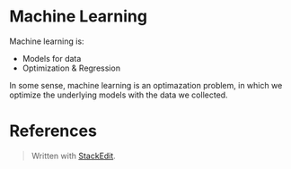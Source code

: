 

# Machine Learning

Machine learning is:

- Models for data
- Optimization & Regression

In some sense, machine learning is an optimazation problem, in which we optimize the underlying models with the data we collected.

# References




> Written with [StackEdit](https://stackedit.io/).
<!--stackedit_data:
eyJoaXN0b3J5IjpbMTI4NDIzMDQzMyw3MzA5OTgxMTZdfQ==
-->